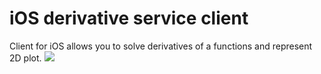# iOS derivative service client
Client for iOS allows you to solve derivatives of a functions and represent 2D plot.
![](https://pp.userapi.com/c834302/v834302195/1708e5/Xv3Gx5mP7sU.jpg)
